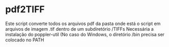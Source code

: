 # pdf2TIFF
Este script converte todos os arquivos pdf da pasta onde está o script em arquivos de imagem .tif dentro de um subdiretório /TIFFs
Necessária a instalação do poppler-util (No caso do Windows, o diretório /bin precisa ser colocado no PATH
